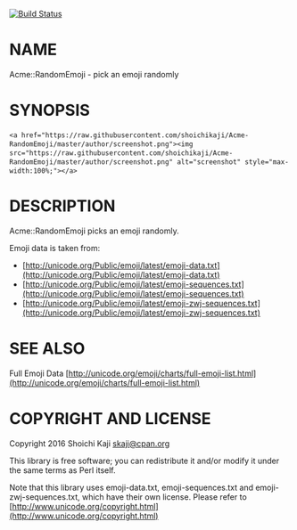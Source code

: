 [![Build Status](https://travis-ci.org/skaji/Acme-RandomEmoji.svg?branch=master)](https://travis-ci.org/skaji/Acme-RandomEmoji)

# NAME

Acme::RandomEmoji - pick an emoji randomly

# SYNOPSIS

<div>

    <a href="https://raw.githubusercontent.com/shoichikaji/Acme-RandomEmoji/master/author/screenshot.png"><img src="https://raw.githubusercontent.com/shoichikaji/Acme-RandomEmoji/master/author/screenshot.png" alt="screenshot" style="max-width:100%;"></a>
</div>

# DESCRIPTION

Acme::RandomEmoji picks an emoji randomly.

Emoji data is taken from:

- [http://unicode.org/Public/emoji/latest/emoji-data.txt](http://unicode.org/Public/emoji/latest/emoji-data.txt)
- [http://unicode.org/Public/emoji/latest/emoji-sequences.txt](http://unicode.org/Public/emoji/latest/emoji-sequences.txt)
- [http://unicode.org/Public/emoji/latest/emoji-zwj-sequences.txt](http://unicode.org/Public/emoji/latest/emoji-zwj-sequences.txt)

# SEE ALSO

Full Emoji Data [http://unicode.org/emoji/charts/full-emoji-list.html](http://unicode.org/emoji/charts/full-emoji-list.html)

# COPYRIGHT AND LICENSE

Copyright 2016 Shoichi Kaji <skaji@cpan.org>

This library is free software; you can redistribute it and/or modify
it under the same terms as Perl itself.

Note that this library uses emoji-data.txt, emoji-sequences.txt and emoji-zwj-sequences.txt,
which have their own license. Please refer to [http://www.unicode.org/copyright.html](http://www.unicode.org/copyright.html)
